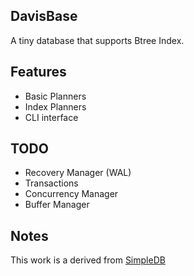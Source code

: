 ## DavisBase

A tiny database that supports Btree Index.

## Features

- Basic Planners
- Index Planners
- CLI interface

## TODO

- Recovery Manager (WAL)
- Transactions
- Concurrency Manager
- Buffer Manager

## Notes

This work is a derived from [SimpleDB](http://cs.bc.edu/~sciore/simpledb/)